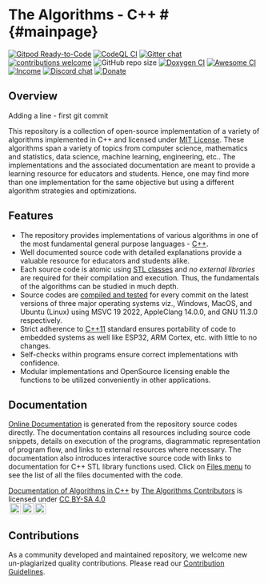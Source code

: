 # The Algorithms - C++ # {#mainpage}
<!-- the suffix in the above line is required for doxygen to consider this as the index page of the generated documentation site -->

[![Gitpod Ready-to-Code](https://img.shields.io/badge/Gitpod-Ready--to--Code-blue?logo=gitpod)](https://gitpod.io/#https://github.com/TheAlgorithms/C-Plus-Plus)
[![CodeQL CI](https://github.com/TheAlgorithms/C-Plus-Plus/actions/workflows/codeql.yml/badge.svg)](https://github.com/TheAlgorithms/C-Plus-Plus/actions/workflows/codeql.yml)
[![Gitter chat](https://img.shields.io/badge/Chat-Gitter-ff69b4.svg?label=Chat&logo=gitter&style=flat-square)](https://gitter.im/TheAlgorithms)
[![contributions welcome](https://img.shields.io/static/v1.svg?label=Contributions&message=Welcome&color=0059b3&style=flat-square)](https://github.com/TheAlgorithms/C-Plus-Plus/blob/master/CONTRIBUTING.md)
![GitHub repo size](https://img.shields.io/github/repo-size/TheAlgorithms/C-Plus-Plus?color=red&style=flat-square)
[![Doxygen CI](https://github.com/TheAlgorithms/C-Plus-Plus/workflows/Doxygen%20CI/badge.svg)](https://TheAlgorithms.github.io/C-Plus-Plus)
[![Awesome CI](https://github.com/TheAlgorithms/C-Plus-Plus/workflows/Awesome%20CI%20Workflow/badge.svg)](https://github.com/TheAlgorithms/C-Plus-Plus/actions?query=workflow%3A%22Awesome+CI+Workflow%22)
[![Income](https://img.shields.io/liberapay/receives/TheAlgorithms.svg?logo=liberapay)](https://liberapay.com/TheAlgorithms)
[![Discord chat](https://img.shields.io/discord/808045925556682782.svg?logo=discord&colorB=5865F2)](https://the-algorithms.com/discord/)
[![Donate](https://liberapay.com/assets/widgets/donate.svg)](https://liberapay.com/TheAlgorithms/donate)

## Overview

Adding a line - first git commit

This repository is a collection of open-source implementation of a variety of algorithms implemented in C++ and licensed under [MIT License](https://github.com/TheAlgorithms/C-Plus-Plus/blob/master/LICENSE). These algorithms span a variety of topics from computer science, mathematics and statistics, data science, machine learning, engineering, etc.. The implementations and the associated documentation are meant to provide a learning resource for educators and students. Hence, one may find more than one implementation for the same objective but using a different algorithm strategies and optimizations.

## Features

* The repository provides implementations of various algorithms in one of the most fundamental general purpose languages - [C++](https://en.wikipedia.org/wiki/C%2B%2B).
* Well documented source code with detailed explanations provide a valuable resource for educators and students alike.
* Each source code is atomic using [STL classes](https://en.wikipedia.org/wiki/Standard_Template_Library) and _no external libraries_ are required for their compilation and execution. Thus, the fundamentals of the algorithms can be studied in much depth.
* Source codes are [compiled and tested](https://github.com/TheAlgorithms/C-Plus-Plus/actions?query=workflow%3A%22Awesome+CI+Workflow%22) for every commit on the latest versions of three major operating systems viz., Windows, MacOS, and Ubuntu (Linux) using MSVC 19 2022, AppleClang 14.0.0, and GNU 11.3.0 respectively. 
* Strict adherence to [C++11](https://en.wikipedia.org/wiki/C%2B%2B11) standard ensures portability of code to embedded systems as well like ESP32, ARM Cortex, etc. with little to no changes.
* Self-checks within programs ensure correct implementations with confidence.
* Modular implementations and OpenSource licensing enable the functions to be utilized conveniently in other applications.

## Documentation

[Online Documentation](https://TheAlgorithms.github.io/C-Plus-Plus) is generated from the repository source codes directly. The documentation contains all resources including source code snippets, details on execution of the programs, diagrammatic representation of program flow, and links to external resources where necessary. The documentation also introduces interactive source code with links to documentation for C++ STL library functions used.
Click on [Files menu](https://TheAlgorithms.github.io/C-Plus-Plus/files.html) to see the list of all the files documented with the code.

[Documentation of Algorithms in C++](https://thealgorithms.github.io/C-Plus-Plus) by [The Algorithms Contributors](https://github.com/TheAlgorithms/C-Plus-Plus/graphs/contributors) is licensed under [CC BY-SA 4.0](https://creativecommons.org/licenses/by-sa/4.0/?ref=chooser-v1)<br/>
<a href="https://creativecommons.org/licenses/by-sa/4.0"><img alt="Creative Commons License" style="height:22px!important;margin-left: 3px;vertical-align:text-bottom;" src="https://mirrors.creativecommons.org/presskit/icons/cc.svg" /><img  alt="Credit must be given to the creator" style="height:22px!important;margin-left: 3px;vertical-align:text-bottom;" src="https://mirrors.creativecommons.org/presskit/icons/by.svg" /><img alt="Adaptations must be shared under the same terms" style="height:22px!important;margin-left: 3px;vertical-align:text-bottom;" src="https://mirrors.creativecommons.org/presskit/icons/sa.svg" /></a>

## Contributions

As a community developed and maintained repository, we welcome new un-plagiarized quality contributions. Please read our [Contribution Guidelines](https://github.com/TheAlgorithms/C-Plus-Plus/blob/master/CONTRIBUTING.md).
